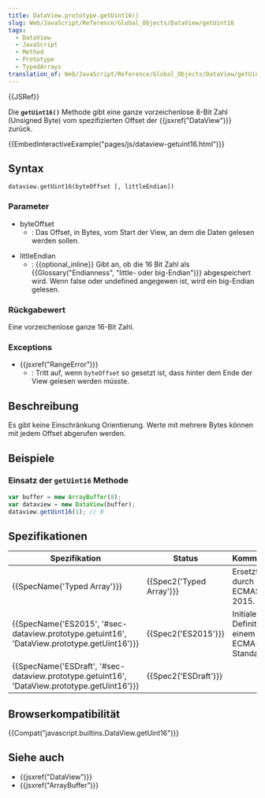 ```yaml
---
title: DataView.prototype.getUint16()
slug: Web/JavaScript/Reference/Global_Objects/DataView/getUint16
tags:
  - DataView
  - JavaScript
  - Method
  - Prototype
  - TypedArrays
translation_of: Web/JavaScript/Reference/Global_Objects/DataView/getUint16
---
```

{{JSRef}}

Die **`getUint16()`** Methode gibt eine ganze vorzeichenlose 8-Bit Zahl (Unsigned Byte) vom spezifizierten Offset der {{jsxref("DataView")}} zurück.

{{EmbedInteractiveExample("pages/js/dataview-getuint16.html")}}

## Syntax

    dataview.getUint16(byteOffset [, littleEndian])

### Parameter

- byteOffset
  - : Das Offset, in Bytes, vom Start der View, an dem die Daten gelesen werden sollen.

<!---->

- littleEndian
  - : {{optional_inline}} Gibt an, ob die 16 Bit Zahl als {{Glossary("Endianness", "little- oder big-Endian")}} abgespeichert wird. Wenn false oder undefined angegewen ist, wird ein big-Endian gelesen.

### Rückgabewert

Eine vorzeichenlose ganze 16-Bit Zahl.

### Exceptions

- {{jsxref("RangeError")}}
  - : Tritt auf, wenn `byteOffset` so gesetzt ist, dass hinter dem Ende der View gelesen werden müsste.

## Beschreibung

Es gibt keine Einschränkung Orientierung. Werte mit mehrere Bytes können mit jedem Offset abgerufen werden.

## Beispiele

### Einsatz der `getUint16` Methode

```js
var buffer = new ArrayBuffer(8);
var dataview = new DataView(buffer);
dataview.getUint16(1); // 0
```

## Spezifikationen

| Spezifikation                                                                                                                | Status                           | Kommentar                                   |
| ---------------------------------------------------------------------------------------------------------------------------- | -------------------------------- | ------------------------------------------- |
| {{SpecName('Typed Array')}}                                                                                         | {{Spec2('Typed Array')}} | Ersetzt durch ECMAScript 2015.              |
| {{SpecName('ES2015', '#sec-dataview.prototype.getuint16', 'DataView.prototype.getUint16')}}     | {{Spec2('ES2015')}}         | Initiale Definition in einem ECMA-Standard. |
| {{SpecName('ESDraft', '#sec-dataview.prototype.getuint16', 'DataView.prototype.getUint16')}} | {{Spec2('ESDraft')}}     |                                             |

## Browserkompatibilität

{{Compat("javascript.builtins.DataView.getUint16")}}

## Siehe auch

- {{jsxref("DataView")}}
- {{jsxref("ArrayBuffer")}}

